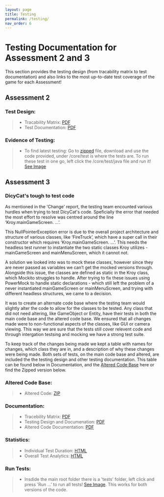 ```yaml
---
layout: page
title: Testing
permalink: /testing/
nav_order: 6
---
```


# Testing Documentation for Assessment 2 and 3
This section provides the testing design (from tracability matrix to test documentation) and also links to the most up-to-date test coverage of the game for each Assessment!

## Assessment 2
### Test Design:
> * Tracability Matrix: [PDF](/files/tracability_matrix.pdf)
> * Test Documentation: [PDF](/files/test_documentation.pdf)

### Evidence of Testing: 
> * To find latest testing: Go to [zipped](https://drive.google.com/file/d/1H4JW_dwoqctEgOOuH97xNl6Nck0H5exh/view?usp=sharing) file, download and use the code provided, under /core/test is where the tests are. To run these test in one go, left click the /core/test/java file and run it! [See Image](/files/how_to_test.png)


## Assessment 3
### DicyCat's tough to test code
As mentioned in the 'Change' report, the testing team encounted various hurdles when trying to test DicyCat's code. Speficially the error that needed the most effort to resolve was centred around the line ‘Kroy.mainGameScreen. …’.

This NullPointerException error is due to the overall project architecture and structure of various classes, like ‘FireTruck’, which have a super call in their constructor which requires ‘Kroy.mainGameScreen. …’. This needs the headless test runner to instantiate the two static classes Kroy utilizes - mainGameScreen and mainMenuScreen, which it cannot not. 

A solution we looked into was to mock these classes, however since they are never passed as variables we can’t get the mocked versions through. Alongside this issue, the classes are defined as static in the Kroy class, which Mockito struggles to handle. After trying to fix these issues using PowerMock to handle static declarations - which still left the problem of a never instantiated mainGameScreen or mainMenuScreen, and trying with different headless structures, we came to a decision. 

It was to create an alternate code base where the testing team would slightly alter the code to allow for the classes to be tested. Any class that did not need altering, like GameObject or Entity, have their tests in both the main code base and the altered code base. We ensured that all changes made were to non-functional aspects of the classes, like GUI or camera viewing. This way we are sure that the tests still cover relevent code and through intergation testsing and mocking we have a strong test suite. 
	
To keep track of the changes being made we kept a table with names for changes, which class they are in, and a description of why these changes were being made. Both sets of tests, on the main code base and altered, are included the the testing design and other testing documentation. This table can be found below in Documentation, and the [Altered Code Base](https://github.com/Luceapuce/SEPR-Assessment-Three/tree/unit_testing) here or find the Zipped version below.

### Altered Code Base:
> * Altered Code: [ZIP](/files/Assessment3_TestDocuments/SEPR-Assessment-Three-unit_testing.zip)

### Documentation: 
> * Tracebility Matrix: [PDF](/files/Assessment3_TestDocuments/UserRequirementTraceabilityMatrix.pdf)
> * Testing Design and Documenation: [PDF](/files/Assessment3_TestDocuments/TestDesignandDocumentation.pdf)
> * Altered Code Documentation: [PDF](/files/Assessment3_TestDocuments/AlteredCodeDocumentation.pdf)

### Statistics: 
> * Individual Test Duration: [HTML](/files/Assessment3_TestDocuments/Specific_Test_Stats.html)
> * Overall Test Analytics: [HTML](/files/Assessment3_TestDocuments/index.html)

### Run Tests: 
> * Insdide the main root folder there is a 'tests' folder, left click and press 'Run ...' to run all tests! [See Image](/files/Assessment3_TestDocuments/runTestPicture.png). This works for both versions of the code. 
